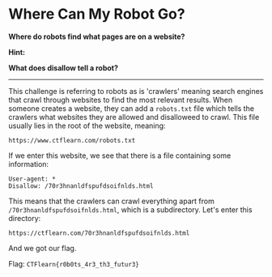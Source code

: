 # Where Can My Robot Go?

**Where do robots find what pages are on a website?**

**Hint:**

**What does disallow tell a robot?**

---

This challenge is referring to robots as is 'crawlers' meaning search engines that crawl through websites to find the most relevant results. When someone creates a website, they can add a `robots.txt` file which tells the crawlers what websites they are allowed and disalloweed to crawl. This file usually lies in the root of the website, meaning:

```
https://www.ctflearn.com/robots.txt
```

If we enter this website, we see that there is a file containing some information:

```
User-agent: *
Disallow: /70r3hnanldfspufdsoifnlds.html 
```

This means that the crawlers can crawl everything apart from `/70r3hnanldfspufdsoifnlds.html`, which is a subdirectory. Let's enter this directory:

```
https://ctflearn.com/70r3hnanldfspufdsoifnlds.html
```

And we got our flag.

Flag: `CTFlearn{r0b0ts_4r3_th3_futur3}`

